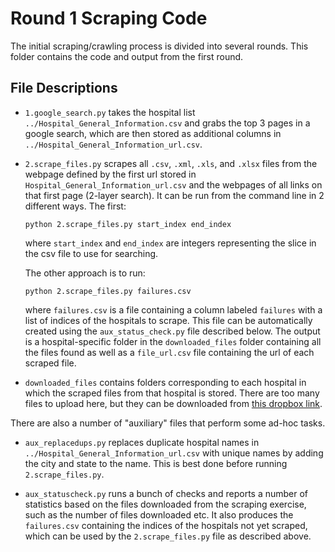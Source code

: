 # Round 1 Scraping Code

The initial scraping/crawling process is divided into several rounds. This folder contains the code and output from the first round.

## File Descriptions
- `1.google_search.py` takes the hospital list `../Hospital_General_Information.csv` and grabs the top 3 pages in a google search, which are then stored as additional columns in `../Hospital_General_Information_url.csv`.

- `2.scrape_files.py` scrapes all `.csv`, `.xml`, `.xls`, and `.xlsx` files from the webpage defined by the first url stored in `Hospital_General_Information_url.csv` and the webpages of all links on that first page (2-layer search). It can be run from the command line in 2 different ways. The first:

    `python 2.scrape_files.py start_index end_index`

    where `start_index` and `end_index` are integers representing the slice in the csv file to use for searching.
    
    The other approach is to run:
    
    `python 2.scrape_files.py failures.csv`
    
    where `failures.csv` is a file containing a column labeled `failures` with a list of indices of the hospitals to scrape. This file can be automatically created using the `aux_status_check.py` file described below. The output is a hospital-specific folder in the `downloaded_files` folder containing all the files found as well as a `file_url.csv` file containing the url of each scraped file.

- `downloaded_files` contains folders corresponding to each hospital in which the scraped files from that hospital is stored. There are too many files to upload here, but they can be downloaded from [this dropbox link](https://www.dropbox.com/sh/ksmp1am98y8sc6t/AAA0APzPZGWx8XfAmW0Kjcw3a?dl=0).

There are also a number of "auxiliary" files that perform some ad-hoc tasks.

- `aux_replacedups.py` replaces duplicate hospital names in `../Hospital_General_Information_url.csv` with unique names by adding the city and state to the name. This is best done before running `2.scrape_files.py`.

- `aux_statuscheck.py` runs a bunch of checks and reports a number of statistics based on the files downloaded from the scraping exercise, such as the number of files downloaded etc. It also produces the `failures.csv` containing the indices of the hospitals not yet scraped, which can be used by the `2.scrape_files.py` file as described above.
